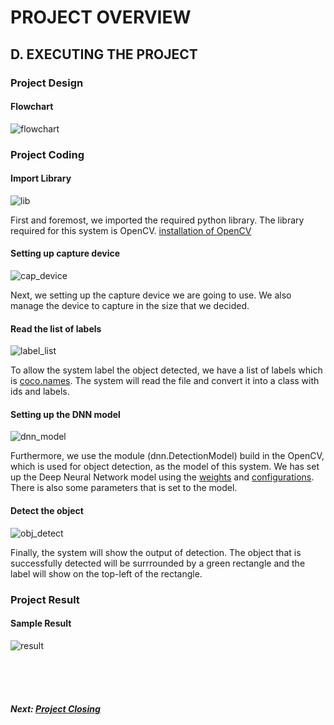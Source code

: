 PROJECT OVERVIEW
=====
D. EXECUTING THE PROJECT
-----
### Project Design

#### Flowchart
![flowchart](Assets/flowchart.png)


### Project Coding
#### Import Library
![lib](Assets/import_library.png)

First and foremost, we imported the required python library. The library required for this system is OpenCV. [installation of OpenCV](https://github.com/lawlipyang/AIPM_S2G1_GrpF/tree/main/src#requirements)


#### Setting up capture device
![cap_device](Assets/cap_device_setting.png)

Next, we setting up the capture device we are going to use. We also manage the device to capture in the size that we decided. 


#### Read the list of labels
![label_list](Assets/read_label_list.png)

To allow the system label the object detected, we have a list of labels which is [coco.names](../src). The system will read the file and convert it into a class with ids and labels.


#### Setting up the DNN model
![dnn_model](Assets/dnn_model_setting.png)

Furthermore, we use the module (dnn.DetectionModel) build in the OpenCV, which is used for object detection, as the model of this system. We has set up the Deep Neural Network model using the [weights](../src) and [configurations](../src). There is also some parameters that is set to the model.


#### Detect the object
![obj_detect](Assets/object_detect.png)

Finally, the system will show the output of detection. The object that is successfully detected will be surrrounded by a green rectangle and the label will show on the top-left of the rectangle. 


### Project Result
#### Sample Result
![result](Assets/sample_result.png)


<br><br><br>
##### Next: [Project Closing ](E-Project_Closing.md)
